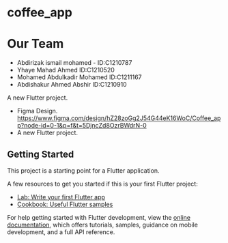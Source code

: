 # coffee_app
# Our Team 
- Abdirizak ismail mohamed   - ID:C1210787
- Yhaye Mahad Ahmed          ID:C1210520
- Mohamed Abdulkadir Mohamed ID:C1211167
- Abdishakur Ahmed Abshir    ID:C1210910

A new Flutter project.
- Figma Design.
 https://www.figma.com/design/hZ28zoGg2J54G44eK16WoC/Coffee_app?node-id=0-1&p=f&t=5DjncZd8OzrBWdrN-0
 - A new Flutter project.
## Getting Started

This project is a starting point for a Flutter application.

A few resources to get you started if this is your first Flutter project:

- [Lab: Write your first Flutter app](https://docs.flutter.dev/get-started/codelab)
- [Cookbook: Useful Flutter samples](https://docs.flutter.dev/cookbook)


For help getting started with Flutter development, view the
[online documentation](https://docs.flutter.dev/), which offers tutorials,
samples, guidance on mobile development, and a full API reference.
